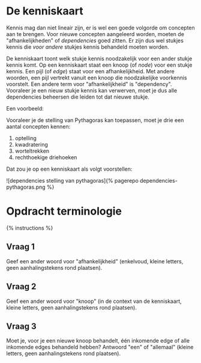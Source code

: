 # De kenniskaart

Kennis mag dan niet lineair zijn, er is wel een goede volgorde om concepten aan te brengen. Voor nieuwe concepten aangeleerd worden, moeten de "afhankelijkheden" of *dependencies* goed zitten. Er zijn dus wel stukjes kennis die *voor andere* stukjes kennis behandeld moeten worden.

De kenniskaart toont welk stukje kennis noodzakelijk voor een ander stukje kennis komt. Op een kenniskaart staat een knoop (of *node*) voor een stukje kennis. Een pijl (of *edge*) staat voor een afhankelijkheid. Met andere woorden, een pijl vertrekt vanuit een knoop die noodzakelijke voorkennis voorstelt. Een andere term voor "afhankelijkheid" is "dependency". Vooraleer je een nieuw stukje kennis kan verwerven, moet je dus alle dependencies beheersen die leiden tot dat nieuwe stukje.

Een voorbeeld:

Vooraleer je de stelling van Pythagoras kan toepassen, moet je drie een aantal concepten kennen:

1. optelling
2. kwadratering
3. worteltrekken
4. rechthoekige driehoeken

Dat zou je op een kenniskaart als volgt voorstellen:

![dependencies stelling van pythagoras]{% pagerepo dependencies-pythagoras.png %}

# Opdracht terminologie

{% instructions %}

## Vraag 1
Geef een ander woord voor "afhankelijkheid" (enkelvoud, kleine letters, geen aanhalingstekens rond plaatsen).

## Vraag 2
Geef een ander woord voor "knoop" (in de context van de kenniskaart, kleine letters, geen aanhalingstekens rond plaatsen).

## Vraag 3
Moet je, voor je een nieuwe knoop behandelt, één inkomende edge of alle inkomende edges behandeld hebben? Antwoord "een" of "allemaal" (kleine letters, geen aanhalingstekens rond plaatsen).
